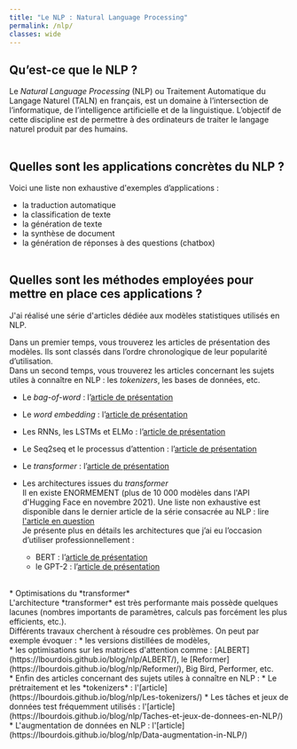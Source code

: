 ```yaml
---
title: "Le NLP : Natural Language Processing"
permalink: /nlp/
classes: wide
---
```



## Qu’est-ce que le NLP ?

Le *Natural Language Processing* (NLP) ou Traitement Automatique du Langage Naturel (TALN) en français, est un domaine à l’intersection de l’informatique, de l’intelligence artificielle et de la linguistique.
L’objectif de cette discipline est de permettre à des ordinateurs de traiter le langage naturel produit par des humains.
<br><br>


## Quelles sont les applications concrètes du NLP ?

Voici une liste non exhaustive d'exemples d’applications :
- la traduction automatique
- la classification de texte 
- la génération de texte
- la synthèse de document
- la génération de réponses à des questions (chatbox)
<br><br>


## Quelles sont les méthodes employées pour mettre en place ces applications ?
J'ai réalisé une série d'articles dédiée aux modèles statistiques utilisés en NLP.

Dans un premier temps, vous trouverez les articles de présentation des modèles. Ils sont classés dans l’ordre chronologique de leur popularité d’utilisation.<br> 
Dans un second temps, vous trouverez les articles concernant les sujets utiles à connaître en NLP : les *tokenizers*, les bases de données, etc.

* Le *bag-of-word* : l’[article de présentation](https://lbourdois.github.io/blog/nlp/Bag-of-word/)
    
* Le *word embedding* : l’[article de présentation](https://lbourdois.github.io/blog/nlp/word_embedding/)

* Les RNNs, les LSTMs et ELMo : l’[article de présentation](https://lbourdois.github.io/blog/nlp/RNN-LSTM-GRU-ELMO/)

* Le Seq2seq et le processus d’attention : l’[article de présentation](https://lbourdois.github.io/blog/nlp/Seq2seq-et-attention/)

* Le *transformer* : l’[article de présentation](https://lbourdois.github.io/blog/nlp/Transformer/)

* Les architectures issues du *transformer*<br>
Il en existe ENORMEMENT (plus de 10 000 modèles dans l'API d'Hugging Face en novembre 2021). Une liste non exhaustive est disponible dans le dernier article de la série consacrée au NLP : lire [l'article en question](https://lbourdois.github.io/blog/nlp/Les-architectures-transformers/)<br>
Je présente plus en détails les architectures que j’ai eu l’occasion d’utiliser professionnellement :<br>
    * BERT : l’[article de présentation](https://lbourdois.github.io/blog/nlp/BERT/)<br> 
    * le GPT-2 : l’[article de présentation](https://lbourdois.github.io/blog/nlp/GPT2/)<br>
    
<br>
* Optimisations du *transformer*<br>
L'architecture *transformer* est très performante mais possède quelques lacunes (nombres importants de paramètres, calculs pas forcément les plus efficients, etc.).<br>
Différents travaux cherchent à résoudre ces problèmes. On peut par exemple évoquer :
    * les versions distillées de modèles,<br>
    * les optimisations sur les matrices d'attention comme :  [ALBERT](https://lbourdois.github.io/blog/nlp/ALBERT/), le [Reformer](https://lbourdois.github.io/blog/nlp/Reformer/), Big Bird, Performer, etc.
    
<br> 
* Enfin des articles concernant des sujets utiles à connaître en NLP :
    * Le prétraitement et les *tokenizers* : l'[article](https://lbourdois.github.io/blog/nlp/Les-tokenizers/)
    * Les tâches et jeux de données test fréquemment utilisés : l'[article](https://lbourdois.github.io/blog/nlp/Taches-et-jeux-de-donnees-en-NLP/)
    * L'augmentation de données en NLP : l'[article](https://lbourdois.github.io/blog/nlp/Data-augmentation-in-NLP/)
